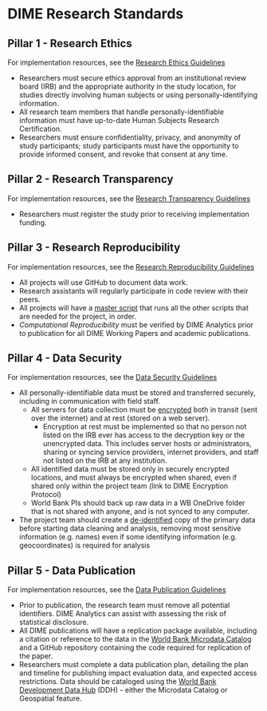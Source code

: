 # DIME Research Standards

## Pillar 1 - Research Ethics
For implementation resources, see the [Research Ethics Guidelines](https://github.com/worldbank/dime-standards/blob/master/dime-research-standards/pillar-1-research-ethics)

- Researchers must secure ethics approval from an institutional review board (IRB) and the appropriate authority in the study location, for studies directly involving human subjects or using personally-identifying information.
- All research team members that handle personally-identifiable information must have up-to-date Human Subjects Research Certification.
- Researchers must ensure confidentiality, privacy, and anonymity of study participants;
study participants must have the opportunity to provide informed consent, and revoke that consent at any time.

## Pillar 2 - Research Transparency
For implementation resources, see the [Research Transparency Guidelines](https://github.com/worldbank/dime-standards/blob/master/dime-research-standards/pillar-2-research-transparency)

- Researchers must register the study prior to receiving implementation funding.

##  Pillar 3 - Research Reproducibility
For implementation resources, see the [Research Reproducibility Guidelines](https://github.com/worldbank/dime-standards/blob/master/dime-research-standards/pillar-3-research-reproducibility)

- All projects will use GitHub to document data work.
- Research assistants will regularly participate in code review with their peers.
- All projects will have a [master script](https://dimewiki.worldbank.org/wiki/Master_Do-files) that runs all the other
scripts that are needed for the project, in order.
- *Computational Reproducibility* must be verified by DIME Analytics prior to publication for all DIME Working Papers
and academic publications.

##  Pillar 4 - Data Security
For implementation resources, see the [Data Security Guidelines](https://github.com/worldbank/dime-standards/blob/master/dime-research-standards/pillar-4-data-security)

- All personally-identifiable data must be stored and transferred securely, including in communication with field staff. 
  - All servers for data collection must be [encrypted](https://dimewiki.worldbank.org/wiki/Encryption) both
  in transit (sent over the internet) and at rest (stored on a web server).
    - Encryption at rest must be implemented so that no person not listed on the IRB ever has access to the decryption key or the unencrypted data. This includes server hosts or administrators, sharing or syncing service providers, internet providers, and staff not listed on the IRB at any institution.
  - All identified data must be stored only in securely encrypted locations,
  and must always be encrypted when shared, even if shared only within the project team (link to DIME Encryption Protocol)
  - World Bank PIs should back up raw data in a WB OneDrive folder that is not shared with anyone, and is not synced to any computer.
- The project team should create a [de-identified](https://dimewiki.worldbank.org/wiki/De-identification) copy of the
primary data before starting data cleaning and analysis,
removing most sensitive information (e.g. names) even if some identifying information
(e.g. geocoordinates) is required for analysis 

##  Pillar 5 - Data Publication
For implementation resources, see the [Data Publication Guidelines](https://github.com/worldbank/dime-standards/blob/master/dime-research-standards/pillar-5-data-publication)

- Prior to publication, the research team must remove all potential identifiers.
DIME Analytics can assist with assessing the risk of statistical disclosure.
- All DIME publications will have a replication package available, including a citation or reference to the data in the [World Bank Microdata Catalog](https://dimewiki.worldbank.org/wiki/Microdata_Catalog) and a GitHub repository containing the code required for replication of the paper.
- Researchers must complete a data publication plan, detailing the plan and timeline for publishing impact evaluation data,
and expected access restrictions. Data should be cataloged using the
[World Bank Development Data Hub](https://datacatalog.worldbank.org/) (DDH) -
either the Microdata Catalog or Geospatial feature.
